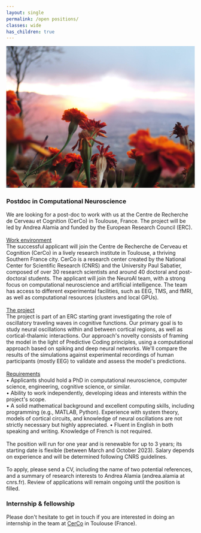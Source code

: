 ```yaml
---
layout: single
permalink: /open positions/
classes: wide
has_children: true 
---
```


<img src="/assets/images/flowersNepal.jpg" alt="About me"> 
      

### Postdoc in Computational Neuroscience

We are looking for a post-doc to work with us at the Centre de Recherche de Cerveau et Cognition (CerCo) in Toulouse, France. The project will be led by Andrea Alamia and funded by the European Research Council (ERC). <br> 
<br> 
<ins>Work environment</ins> <br> 
The successful applicant will join the Centre de Recherche de Cerveau et Cognition (CerCo) in a lively research institute in Toulouse, a thriving Southern France city. CerCo is a research center created by the National Center for Scientific Research (CNRS) and the University Paul Sabatier, composed of over 30 research scientists and around 40 doctoral and post-doctoral students. The applicant will join the NeuroAI team, with a strong focus on computational neuroscience and artificial intelligence. The team has access to different experimental facilities, such as EEG, TMS, and fMRI, as well as computational resources (clusters and local GPUs). <br> 
<br> 
<ins>The project</ins> <br> 
The project is part of an ERC starting grant investigating the role of oscillatory traveling waves in cognitive functions. Our primary goal is to study neural oscillations within and between cortical regions, as well as cortical-thalamic interactions. Our approach's novelty consists of framing the model in the light of Predictive Coding principles, using a computational approach based on spiking and deep neural networks. We'll compare the results of the simulations against experimental recordings of human participants (mostly EEG) to validate and assess the model's predictions.<br> 
<br> 
<ins>Requirements</ins> <br> 
•	Applicants should hold a PhD in computational neuroscience, computer science, engineering, cognitive science, or similar. <br> 
•	Ability to work independently, developing ideas and interests within the project's scope. <br> 
•	A solid mathematical background and excellent computing skills, including programming (e.g., MATLAB, Python). Experience with system theory, models of cortical circuits, and knowledge of neural oscillations are not strictly necessary but highly appreciated.
•	Fluent in English in both speaking and writing. Knowledge of French is not required. <br> 
<br> 
The position will run for one year and is renewable for up to 3 years; its starting date is flexible (between March and October 2023). 
Salary depends on experience and will be determined following CNRS guidelines. <br> 
<br> 
To apply, please send a CV, including the name of two potential references, and a summary of research interests to Andrea Alamia (andrea.alamia at cnrs.fr). Review of applications will remain ongoing until the position is filled. <br> 


 ### Internship & fellowship

Please don't hesitate to get in touch if you are interested in doing an internship in the team at <a href="http://cerco.cnrs.fr/">CerCo</a> in Toulouse (France). <br> 